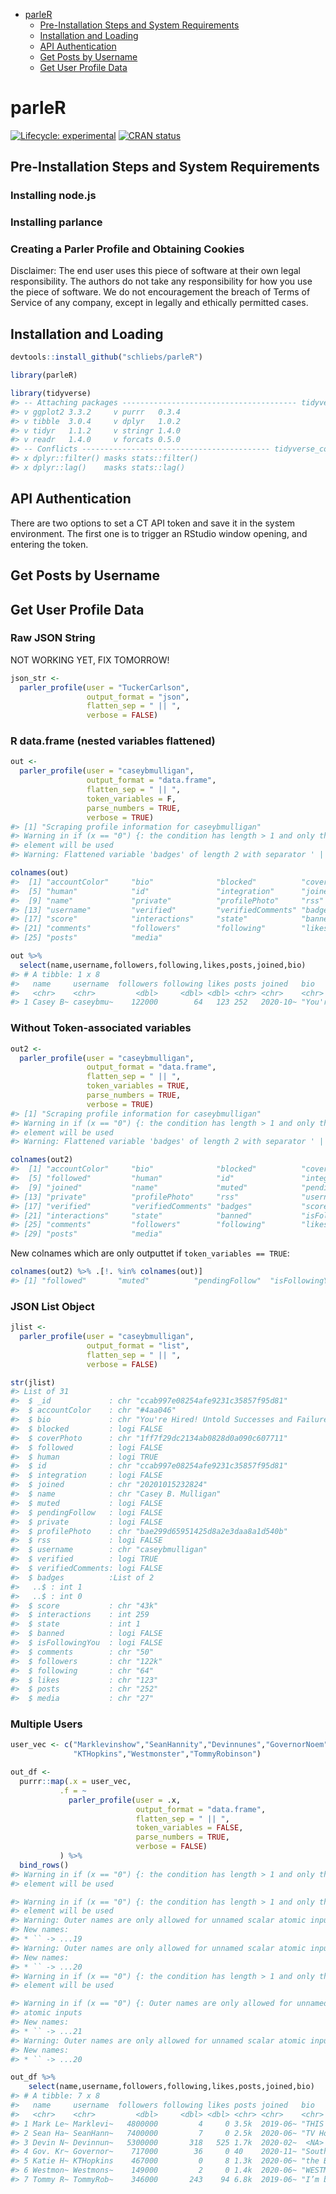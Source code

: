 
  - [parleR](#parler)
      - [Pre-Installation Steps and System
        Requirements](#pre-installation-steps-and-system-requirements)
      - [Installation and Loading](#installation-and-loading)
      - [API Authentication](#api-authentication)
      - [Get Posts by Username](#get-posts-by-username)
      - [Get User Profile Data](#get-user-profile-data)

<!-- README.md is generated from README.Rmd. Please edit that file -->

# parleR

<!-- badges: start -->

[![Lifecycle:
experimental](https://img.shields.io/badge/lifecycle-experimental-orange.svg)](https://www.tidyverse.org/lifecycle/#experimental)
[![CRAN
status](https://www.r-pkg.org/badges/version/ggecon)](https://CRAN.R-project.org/package=ggecon)
<!-- badges: end -->

## Pre-Installation Steps and System Requirements

### Installing node.js

### Installing parlance

### Creating a Parler Profile and Obtaining Cookies

Disclaimer: The end user uses this piece of software at their own legal
responsibility. The authors do not take any responsibility for how you
use the piece of software. We do not encouragement the breach of Terms
of Service of any company, except in legally and ethically permitted
cases.

## Installation and Loading

``` r
devtools::install_github("schliebs/parleR")
```

``` r
library(parleR)
```

``` r
library(tidyverse)
#> -- Attaching packages --------------------------------------- tidyverse 1.3.0 --
#> v ggplot2 3.3.2     v purrr   0.3.4
#> v tibble  3.0.4     v dplyr   1.0.2
#> v tidyr   1.1.2     v stringr 1.4.0
#> v readr   1.4.0     v forcats 0.5.0
#> -- Conflicts ------------------------------------------ tidyverse_conflicts() --
#> x dplyr::filter() masks stats::filter()
#> x dplyr::lag()    masks stats::lag()
```

## API Authentication

There are two options to set a CT API token and save it in the system
environment. The first one is to trigger an RStudio window opening, and
entering the token.

## Get Posts by Username

## Get User Profile Data

### Raw JSON String

NOT WORKING YET, FIX TOMORROW\!

``` r
json_str <- 
  parler_profile(user = "TuckerCarlson",
                 output_format = "json",
                 flatten_sep = " || ",
                 verbose = FALSE)
```

### R data.frame (nested variables flattened)

``` r
out <-
  parler_profile(user = "caseybmulligan",
                 output_format = "data.frame",
                 flatten_sep = " || ",
                 token_variables = F,
                 parse_numbers = TRUE,
                 verbose = TRUE)
#> [1] "Scraping profile information for caseybmulligan"
#> Warning in if (x == "0") {: the condition has length > 1 and only the first
#> element will be used
#> Warning: Flattened variable 'badges' of length 2 with separator ' || '
```

``` r
colnames(out)
#>  [1] "accountColor"     "bio"              "blocked"          "coverPhoto"      
#>  [5] "human"            "id"               "integration"      "joined"          
#>  [9] "name"             "private"          "profilePhoto"     "rss"             
#> [13] "username"         "verified"         "verifiedComments" "badges"          
#> [17] "score"            "interactions"     "state"            "banned"          
#> [21] "comments"         "followers"        "following"        "likes"           
#> [25] "posts"            "media"
```

``` r
out %>% 
  select(name,username,followers,following,likes,posts,joined,bio)
#> # A tibble: 1 x 8
#>   name     username  followers following likes posts joined   bio               
#>   <chr>    <chr>         <dbl>     <dbl> <dbl> <chr> <chr>    <chr>             
#> 1 Casey B~ caseybmu~    122000        64   123 252   2020-10~ "You're Hired! Un~
```

### Without Token-associated variables

``` r
out2 <-
  parler_profile(user = "caseybmulligan",
                 output_format = "data.frame",
                 flatten_sep = " || ",
                 token_variables = TRUE,
                 parse_numbers = TRUE,
                 verbose = TRUE)
#> [1] "Scraping profile information for caseybmulligan"
#> Warning in if (x == "0") {: the condition has length > 1 and only the first
#> element will be used
#> Warning: Flattened variable 'badges' of length 2 with separator ' || '
```

``` r
colnames(out2)
#>  [1] "accountColor"     "bio"              "blocked"          "coverPhoto"      
#>  [5] "followed"         "human"            "id"               "integration"     
#>  [9] "joined"           "name"             "muted"            "pendingFollow"   
#> [13] "private"          "profilePhoto"     "rss"              "username"        
#> [17] "verified"         "verifiedComments" "badges"           "score"           
#> [21] "interactions"     "state"            "banned"           "isFollowingYou"  
#> [25] "comments"         "followers"        "following"        "likes"           
#> [29] "posts"            "media"
```

New colnames which are only outputtet if `token_variables == TRUE`:

``` r
colnames(out2) %>% .[!. %in% colnames(out)]
#> [1] "followed"       "muted"          "pendingFollow"  "isFollowingYou"
```

### JSON List Object

``` r
jlist <- 
  parler_profile(user = "caseybmulligan",
                 output_format = "list",
                 flatten_sep = " || ",
                 verbose = FALSE)
```

``` r
str(jlist)
#> List of 31
#>  $ _id             : chr "ccab997e08254afe9231c35857f95d81"
#>  $ accountColor    : chr "#4aa046"
#>  $ bio             : chr "You're Hired! Untold Successes and Failures of a Populist President. yourehiredtrump.com \"Profound, important,"| __truncated__
#>  $ blocked         : logi FALSE
#>  $ coverPhoto      : chr "1ff7f29dc2134ab0828d0a090c607711"
#>  $ followed        : logi FALSE
#>  $ human           : logi TRUE
#>  $ id              : chr "ccab997e08254afe9231c35857f95d81"
#>  $ integration     : logi FALSE
#>  $ joined          : chr "20201015232824"
#>  $ name            : chr "Casey B. Mulligan"
#>  $ muted           : logi FALSE
#>  $ pendingFollow   : logi FALSE
#>  $ private         : logi FALSE
#>  $ profilePhoto    : chr "bae299d65951425d8a2e3daa8a1d540b"
#>  $ rss             : logi FALSE
#>  $ username        : chr "caseybmulligan"
#>  $ verified        : logi TRUE
#>  $ verifiedComments: logi FALSE
#>  $ badges          :List of 2
#>   ..$ : int 1
#>   ..$ : int 0
#>  $ score           : chr "43k"
#>  $ interactions    : int 259
#>  $ state           : int 1
#>  $ banned          : logi FALSE
#>  $ isFollowingYou  : logi FALSE
#>  $ comments        : chr "50"
#>  $ followers       : chr "122k"
#>  $ following       : chr "64"
#>  $ likes           : chr "123"
#>  $ posts           : chr "252"
#>  $ media           : chr "27"
```

### Multiple Users

``` r
user_vec <- c("Marklevinshow","SeanHannity","Devinnunes","GovernorNoem",
              "KTHopkins","Westmonster","TommyRobinson")

out_df <- 
  purrr::map(.x = user_vec,
           .f = ~ 
             parler_profile(user = .x,
                            output_format = "data.frame",
                            flatten_sep = " || ",
                            token_variables = FALSE,
                            parse_numbers = TRUE,
                            verbose = FALSE)
           ) %>% 
  bind_rows()
#> Warning in if (x == "0") {: the condition has length > 1 and only the first
#> element will be used

#> Warning in if (x == "0") {: the condition has length > 1 and only the first
#> element will be used
#> Warning: Outer names are only allowed for unnamed scalar atomic inputs
#> New names:
#> * `` -> ...19
#> Warning: Outer names are only allowed for unnamed scalar atomic inputs
#> New names:
#> * `` -> ...20
#> Warning in if (x == "0") {: the condition has length > 1 and only the first
#> element will be used

#> Warning in if (x == "0") {: Outer names are only allowed for unnamed scalar
#> atomic inputs
#> New names:
#> * `` -> ...21
#> Warning: Outer names are only allowed for unnamed scalar atomic inputs
#> New names:
#> * `` -> ...20
```

``` r
out_df %>% 
    select(name,username,followers,following,likes,posts,joined,bio)
#> # A tibble: 7 x 8
#>   name     username  followers following likes posts joined   bio               
#>   <chr>    <chr>         <dbl>     <dbl> <dbl> <chr> <chr>    <chr>             
#> 1 Mark Le~ Marklevi~   4800000         4     0 3.5k  2019-06~ "THIS IS THE OFFI~
#> 2 Sean Ha~ SeanHann~   7400000         7     0 2.5k  2020-06~ "TV Host Fox News~
#> 3 Devin N~ Devinnun~   5300000       318   525 1.7k  2020-02~  <NA>             
#> 4 Gov. Kr~ Governor~    717000        36     0 40    2020-11~ "South Dakotan. W~
#> 5 Katie H~ KTHopkins    467000         0     8 1.3k  2020-06~ "the Biggest Bitc~
#> 6 Westmon~ Westmons~    149000         2     0 1.4k  2020-06~ "WESTMONSTER.COM ~
#> 7 Tommy R~ TommyRob~    346000       243    94 6.8k  2019-06~ "I’m back \n\nhtt~
```
